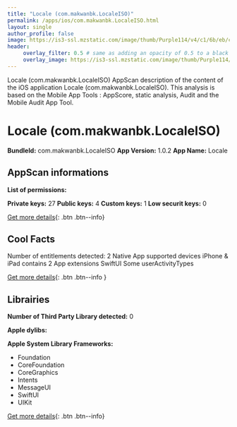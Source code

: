 ```yaml
---
title: "Locale (com.makwanbk.LocaleISO)"
permalink: /apps/ios/com.makwanbk.LocaleISO.html
layout: single
author_profile: false
image: https://is3-ssl.mzstatic.com/image/thumb/Purple114/v4/c1/6b/eb/c16beba0-a572-d363-25f9-23cccbd546a7/AppIcon-0-1x_U007emarketing-0-7-0-85-220.png/512x512bb.jpg
header: 
     overlay_filter: 0.5 # same as adding an opacity of 0.5 to a black background
     overlay_image: https://is3-ssl.mzstatic.com/image/thumb/Purple114/v4/c1/6b/eb/c16beba0-a572-d363-25f9-23cccbd546a7/AppIcon-0-1x_U007emarketing-0-7-0-85-220.png/512x512bb.jpg
---
```

Locale (com.makwanbk.LocaleISO) AppScan description of the content of the iOS application Locale (com.makwanbk.LocaleISO). This analysis is based on the Mobile App Tools : AppScore, static analysis, Audit and the Mobile Audit App Tool.

# Locale (com.makwanbk.LocaleISO)

**BundleId:** com.makwanbk.LocaleISO
**App Version:** 1.0.2
**App Name:** Locale


## AppScan informations 

**List of permissions:** 
  
  
**Private keys:** 27
**Public keys:** 4
**Custom keys:** 1
**Low securit keys:** 0
  
[Get more details](/pricing.html){: .btn .btn--info}

## Cool Facts

Number of entitlements detected: 2
Native App
supported devices iPhone & iPad
contains 2 App extensions
SwiftUI
Some userActivityTypes
  
[Get more details](/pricing.html){: .btn .btn--info }

## Librairies 
**Number of Third Party Library detected:** 0


**Apple dylibs:**


**Apple System Library Frameworks:**
- Foundation
- CoreFoundation
- CoreGraphics
- Intents
- MessageUI
- SwiftUI
- UIKit


  
[Get more details](/pricing.html){: .btn .btn--info}

